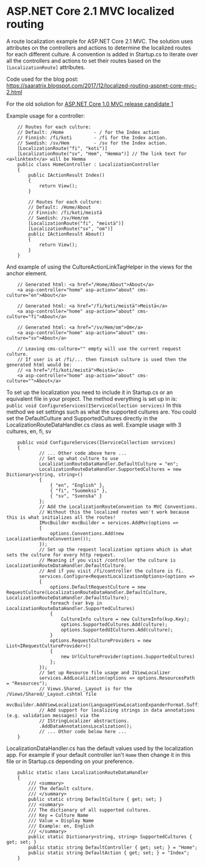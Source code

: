 # ASP.NET Core 2.1 MVC localized routing

A route localization example for ASP.NET Core 2.1 MVC. 
The solution uses attributes on the controllers and actions to determine the localized routes for each different culture. 
A convention is added in Startup.cs to iterate over all the controllers and actions to set their routes based on the `[LocalizationRoute]` attributes. 

Code used for the blog post: https://saaratrix.blogspot.com/2017/12/localized-routing-aspnet-core-mvc-2.html

For the old solution for [ASP.NET Core 1.0 MVC release candidate 1](../../tree/core-1.0-rc-1)

Example usage for a controller:
```
    // Routes for each culture:
    // Default: /Home           - / for the Index action
    // Finnish: /fi/koti        - /fi for the Index action.
    // Swedish: /sv/Hem         - /sv for the Index action.
    [LocalizationRoute("fi", "koti")]
    [LocalizationRoute("sv", "Hem", "Hemma")] // The link text for <a>linktext</a> will be Hemma
    public class HomeController : LocalizationController
    {
        public IActionResult Index()
        {
            return View();
        }
        
        // Routes for each culture:
        // Default: /Home/About
        // Finnish: /fi/koti/meistä
        // Swedish: /sv/Hem/om
        [LocalizationRoute("fi", "meistä")]
        [LocalizationRoute("sv", "om")]
        public IActionResult About()
        {
            return View();
        }
    }
```

And example of using the CultureActionLinkTagHelper in the views for the anchor element.
```
    // Generated html: <a href="/Home/About">About</a>
    <a asp-controller="home" asp-action="about" cms-culture="en">About</a>

    // Generated html: <a href="/fi/koti/meistä">Meistä</a>
    <a asp-controller="home" asp-action="about" cms-culture="fi">About</a>

    // Generated html: <a href="/sv/Hem/om">Om</a>
    <a asp-controller="home" asp-action="about" cms-culture="sv">About</a>

    // Leaving cms-culture="" empty will use the current request culture.
    // If user is at /fi/... then finnish culture is used then the generated html would be:
    // <a href="/fi/koti/meistä">Meistä</a>
    <a asp-controller="home" asp-action="about" cms-culture="">About</a>
```

To set up the localization you need to include it in Startup.cs or an equivalent file in your project.
The method everything is set up in is:  
`public void ConfigureServices(IServiceCollection services)` 
In this method we set settings such as what the supported cultures are.
You could set the DefaultCulture and SupportedCultures directly in the LocalizationRouteDataHandler.cs class as well.
Example usage with 3 cultures, en, fi, sv
```
    public void ConfigureServices(IServiceCollection services)
    {
            // ... Other code above here ...
            // Set up what culture to use
            LocalizationRouteDataHandler.DefaultCulture = "en";
            LocalizationRouteDataHandler.SupportedCultures = new Dictionary<string, string>()
            {
                { "en", "English" },
                { "fi", "Suomeksi" },
                { "sv", "Svenska" }
            };
            // Add the LocalizationRouteConvention to MVC Conventions.
            // Without this the localized routes won't work because this is what initializes all the routes!
            IMvcBuilder mvcBuilder = services.AddMvc(options =>
            {
                options.Conventions.Add(new LocalizationRouteConvention());
            });
            // Set up the request localization options which is what sets the culture for every http request.
            // Meaning if you visit /controller the culture is LocalizationRouteDataHandler.DefaultCulture.
            // And if you visit /fi/controller the culture is fi.
            services.Configure<RequestLocalizationOptions>(options =>
            {
                options.DefaultRequestCulture = new RequestCulture(LocalizationRouteDataHandler.DefaultCulture, LocalizationRouteDataHandler.DefaultCulture);
                foreach (var kvp in LocalizationRouteDataHandler.SupportedCultures)
                {
                    CultureInfo culture = new CultureInfo(kvp.Key);
                    options.SupportedCultures.Add(culture);
                    options.SupportedUICultures.Add(culture);
                }
                options.RequestCultureProviders = new List<IRequestCultureProvider>()
                {
                    new UrlCultureProvider(options.SupportedCultures)
                };
            });
            // Set up Resource file usage and IViewLocalizer
            services.AddLocalization(options => options.ResourcesPath = "Resources");
            // Views.Shared._Layout is for the /Views/Shared/_Layout.cshtml file
            mvcBuilder.AddViewLocalization(LanguageViewLocationExpanderFormat.Suffix)
            // Add support for localizing strings in data annotations (e.g. validation messages) via the
            // IStringLocalizer abstractions.
            .AddDataAnnotationsLocalization();
            // ... Other code below here ...
    }
```

LocalizationDataHandler.cs has the default values used by the localization app.
For example if your default controller isn't `Home` then change it in this file or in Startup.cs depending on your preference.
```
    public static class LocalizationRouteDataHandler
    {
        /// <summary>
        /// The default culture.
        /// </summary>
        public static string DefaultCulture { get; set; }
        /// <summary>
        /// The dictionary of all supported cultures.
        /// Key = Culture Name
        /// Value = Display Name
        /// Example: en, English
        /// </summary>
        public static Dictionary<string, string> SupportedCultures { get; set; }
        public static string DefaultController { get; set; } = "Home";
        public static string DefaultAction { get; set; } = "Index";
    }
```


